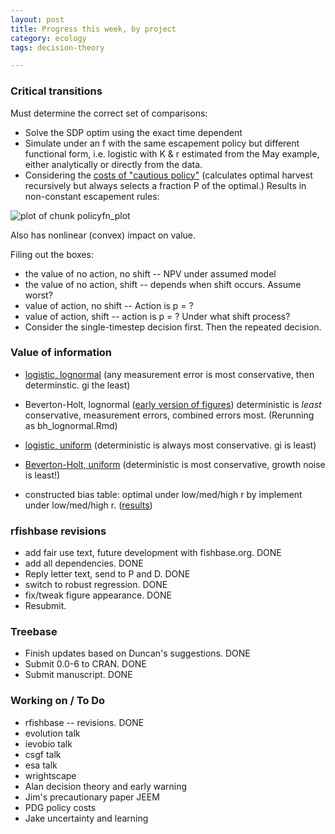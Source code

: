 ```yaml
---
layout: post
title: Progress this week, by project
category: ecology
tags: decision-theory

---
```


### Critical transitions

Must determine the correct set of comparisons:  

* Solve the SDP optim using the exact time dependent  
* Simulate under an f with the same escapement policy but different functional form, i.e. logistic with K & r estimated from the May example, either analytically or directly from the data.  
* Considering the [costs of "cautious policy"](https://github.com/cboettig/pdg_control/blob/ef5148047563ca8e1bd05d4d946161cc64364f16/inst/examples/cautious.md) (calculates optimal harvest recursively but always selects a fraction P of the optimal.)   Results in non-constant escapement rules:

![plot of chunk policyfn_plot](http://farm9.staticflickr.com/8152/7455686164_d55ac0dde9_o.png) 

Also has nonlinear (convex) impact on value.   


Filing out the boxes:

* the value of no action, no shift -- NPV under assumed model
* the value of no action, shift -- depends when shift occurs.  Assume worst?  
* value of action, no shift -- Action is p = ?  
* value of action, shift -- action is p = ?  Under what shift process? 
* Consider the single-timestep decision first.  Then the repeated decision.  

### Value of information

* [logistic, lognormal](https://github.com/cboettig/pdg_control/blob/8373d9ae215cb49bceb5f8b2684078335ce68e44/inst/examples/logistic_lognormal.md) (any measurement error is most conservative, then determinstic.  gi the least)
* Beverton-Holt, lognormal ([early version of figures](https://github.com/cboettig/pdg_control/blob/0a43d3e60966b9af9ad6adfe7c3ff4a62638226a/inst/examples/value_of_information.md)) deterministic is _least_ conservative, measurement errors, combined errors most. (Rerunning as bh_lognormal.Rmd) 
* [logistic, uniform](https://github.com/cboettig/pdg_control/blob/2d6d42f04de6df2fdca6a16a67c8a665b202a8f6/inst/examples/voi_sethi_parameters.md) (deterministic is always most conservative.  gi is least)
* [Beverton-Holt, uniform](https://github.com/cboettig/pdg_control/blob/2d6d42f04de6df2fdca6a16a67c8a665b202a8f6/inst/examples/bh_uniform.md) (deterministic is most conservative, growth noise is least!)


* constructed bias table: optimal under low/med/high r by implement under low/med/high r.  ([results](https://github.com/cboettig/pdg_control/blob/793e531ea6a767245afa6b2e57681eb59fbbcfe6/inst/examples/bias_table.md))

### rfishbase revisions

* add fair use text, future development with fishbase.org. DONE
* add all dependencies. DONE
* Reply letter text, send to P and D. DONE
* switch to robust regression. DONE
* fix/tweak figure appearance. DONE
* Resubmit.  


### Treebase

* Finish updates based on Duncan's suggestions. DONE
* Submit 0.0-6 to CRAN. DONE
* Submit manuscript.  DONE



### Working on / To Do

- rfishbase -- revisions. DONE
- evolution talk
- ievobio talk
- csgf talk
- esa talk
- wrightscape
- Alan decision theory and early warning 
- Jim's precautionary paper JEEM 
- PDG policy costs 
- Jake uncertainty and learning




